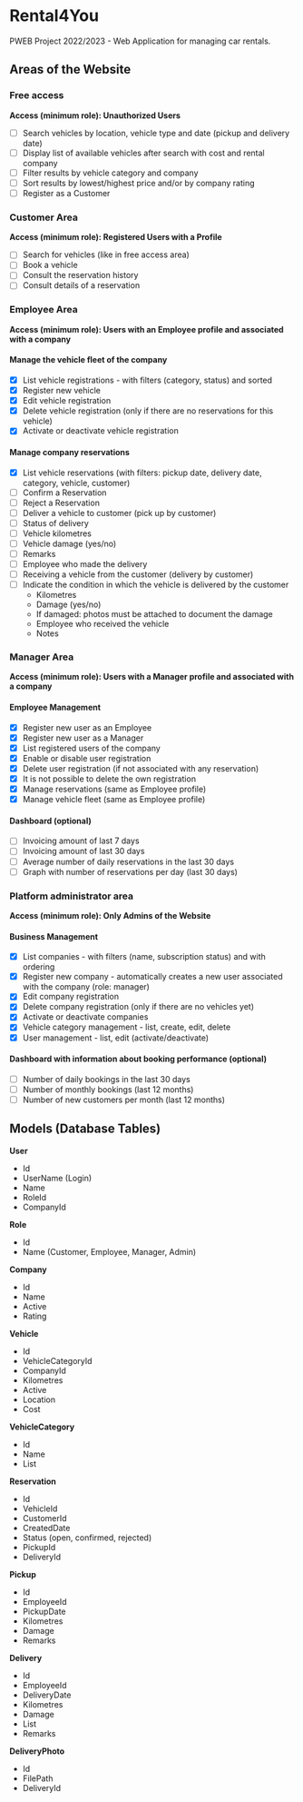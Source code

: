 # Rental4You

PWEB Project 2022/2023 - Web Application for managing car rentals.

## Areas of the Website

### Free access

**Access (minimum role): Unauthorized Users**

- [ ] Search vehicles by location, vehicle type and date (pickup and delivery date)
- [ ] Display list of available vehicles after search with cost and rental company
- [ ] Filter results by vehicle category and company
- [ ] Sort results by lowest/highest price and/or by company rating
- [ ] Register as a Customer

### Customer Area

**Access (minimum role): Registered Users with a Profile**

- [ ] Search for vehicles (like in free access area)
- [ ] Book a vehicle
- [ ] Consult the reservation history
- [ ] Consult details of a reservation

### Employee Area

**Access (minimum role): Users with an Employee profile and associated with a company**

#### Manage the vehicle fleet of the company

- [x] List vehicle registrations - with filters (category, status) and sorted
- [x] Register new vehicle
- [x] Edit vehicle registration
- [x] Delete vehicle registration (only if there are no reservations for this vehicle)
- [x] Activate or deactivate vehicle registration

#### Manage company reservations

- [x] List vehicle reservations (with filters: pickup date, delivery date, category, vehicle, customer)
- [ ] Confirm a Reservation
- [ ] Reject a Reservation
- [ ] Deliver a vehicle to customer (pick up by customer)
- [ ] Status of delivery
- [ ] Vehicle kilometres
- [ ] Vehicle damage (yes/no)
- [ ] Remarks
- [ ] Employee who made the delivery
- [ ] Receiving a vehicle from the customer (delivery by customer)
- [ ] Indicate the condition in which the vehicle is delivered by the customer
  - Kilometres
  - Damage (yes/no)
  - If damaged: photos must be attached to document the damage
  - Employee who received the vehicle
  - Notes

### Manager Area

**Access (minimum role): Users with a Manager profile and associated with a company**

#### Employee Management

- [x] Register new user as an Employee
- [x] Register new user as a Manager
- [x] List registered users of the company
- [x] Enable or disable user registration
- [x] Delete user registration (if not associated with any reservation)
- [x] It is not possible to delete the own registration
- [x] Manage reservations (same as Employee profile)
- [x] Manage vehicle fleet (same as Employee profile)

#### Dashboard (optional)

- [ ] Invoicing amount of last 7 days
- [ ] Invoicing amount of last 30 days
- [ ] Average number of daily reservations in the last 30 days
- [ ] Graph with number of reservations per day (last 30 days)

### Platform administrator area

**Access (minimum role): Only Admins of the Website**

#### Business Management

- [x] List companies - with filters (name, subscription status) and with ordering
- [x] Register new company - automatically creates a new user associated with the company (role: manager)
- [x] Edit company registration
- [x] Delete company registration (only if there are no vehicles yet)
- [x] Activate or deactivate companies
- [x] Vehicle category management - list, create, edit, delete
- [x] User management - list, edit (activate/deactivate)

#### Dashboard with information about booking performance (optional)

- [ ] Number of daily bookings in the last 30 days
- [ ] Number of monthly bookings (last 12 months)
- [ ] Number of new customers per month (last 12 months)

## Models (Database Tables)

**User**

- Id
- UserName (Login)
- Name
- RoleId
- CompanyId

**Role**

- Id
- Name (Customer, Employee, Manager, Admin)

**Company**

- Id
- Name
- Active
- Rating

**Vehicle**

- Id
- VehicleCategoryId
- CompanyId
- Kilometres
- Active
- Location
- Cost

**VehicleCategory**

- Id
- Name
- List<Vehicle>

**Reservation**

- Id
- VehicleId
- CustomerId
- CreatedDate
- Status (open, confirmed, rejected)
- PickupId
- DeliveryId

**Pickup**

- Id
- EmployeeId
- PickupDate
- Kilometres
- Damage
- Remarks

**Delivery**

- Id
- EmployeeId
- DeliveryDate
- Kilometres
- Damage
- List<Photo>
- Remarks

**DeliveryPhoto**

- Id
- FilePath
- DeliveryId
